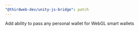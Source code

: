 ```yaml
---
"@thirdweb-dev/unity-js-bridge": patch
---
```


Add ability to pass any personal wallet for WebGL smart wallets
